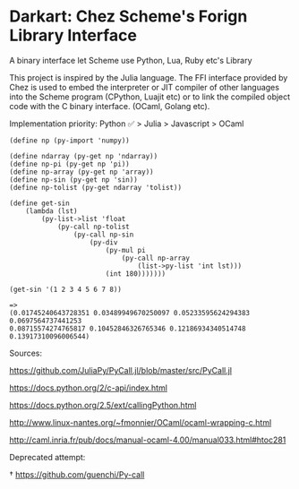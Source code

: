 # Darkart: Chez Scheme's Forign Library Interface

A binary interface let Scheme use Python, Lua, Ruby etc's Library

This project is inspired by the Julia language. The FFI interface provided by Chez is used to embed the interpreter or JIT compiler of other languages into the Scheme program (CPython, Luajit etc) or to link the compiled object code with the C binary interface. (OCaml, Golang etc).

Implementation priority: Python ✅ > Julia > Javascript > OCaml


```
(define np (py-import 'numpy))

(define ndarray (py-get np 'ndarray))
(define np-pi (py-get np 'pi))
(define np-array (py-get np 'array))
(define np-sin (py-get np 'sin))
(define np-tolist (py-get ndarray 'tolist))

(define get-sin
    (lambda (lst)
        (py-list->list 'float
            (py-call np-tolist
                (py-call np-sin
                    (py-div
                        (py-mul pi 
                            (py-call np-array
                                (list->py-list 'int lst)))
                        (int 180)))))))

(get-sin '(1 2 3 4 5 6 7 8))

=>
(0.01745240643728351 0.03489949670250097 0.05233595624294383 0.0697564737441253 
0.08715574274765817 0.10452846326765346 0.12186934340514748 0.13917310096006544)

```



Sources:

https://github.com/JuliaPy/PyCall.jl/blob/master/src/PyCall.jl

https://docs.python.org/2/c-api/index.html

https://docs.python.org/2.5/ext/callingPython.html

http://www.linux-nantes.org/~fmonnier/OCaml/ocaml-wrapping-c.html

http://caml.inria.fr/pub/docs/manual-ocaml-4.00/manual033.html#htoc281


Deprecated attempt:

† https://github.com/guenchi/Py-call